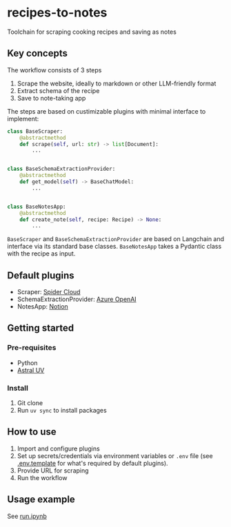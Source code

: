 # recipes-to-notes
Toolchain for scraping cooking recipes and saving as notes


## Key concepts
The workflow consists of 3 steps

1. Scrape the website, ideally to markdown or other LLM-friendly format
2. Extract schema of the recipe
3. Save to note-taking app

The steps are based on custimizable plugins with minimal interface to implement:

```python
class BaseScraper:
    @abstractmethod
    def scrape(self, url: str) -> list[Document]:
        ...


class BaseSchemaExtractionProvider:
    @abstractmethod
    def get_model(self) -> BaseChatModel:
        ...


class BaseNotesApp:
    @abstractmethod
    def create_note(self, recipe: Recipe) -> None:
        ...
```

`BaseScraper` and `BaseSchemaExtractionProvider` are based on Langchain and interface via its standard base classes. `BaseNotesApp` takes a Pydantic class with the recipe as input.

## Default plugins
- Scraper: [Spider Cloud](https://spider.cloud)
- SchemaExtractionProvider: [Azure OpenAI](https://python.langchain.com/api_reference/openai/chat_models/langchain_openai.chat_models.azure.AzureChatOpenAI.html#azurechatopenai)
- NotesApp: [Notion](http://notion.com/)

## Getting started

### Pre-requisites
- Python
- [Astral UV](https://docs.astral.sh/uv/getting-started/installation/)

### Install
1. Git clone
2. Run `uv sync` to install packages

## How to use
1. Import and configure plugins
2. Set up secrets/credentials via environment variables or `.env` file (see [.env.template](.env.template) for what's required by default plugins).
3. Provide URL for scraping
4. Run the workflow

## Usage example
See [run.ipynb](notebooks/run.ipynb)